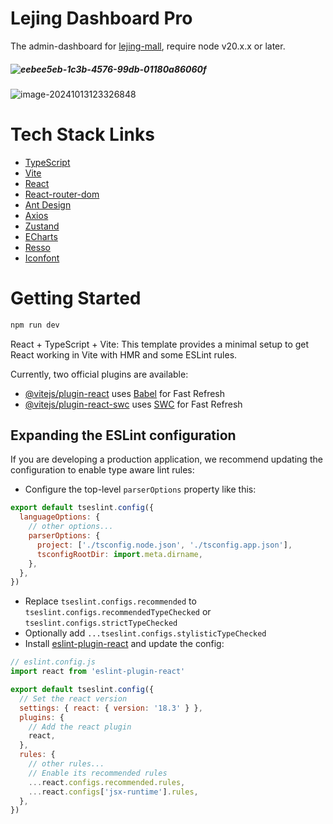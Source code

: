 # Lejing Dashboard Pro

The admin-dashboard for [lejing-mall](https://github.com/Weasley-J/lejing-mall), require node v20.x.x or later.

##### ![eebee5eb-1c3b-4576-99db-01180a86060f](https://weasley.oss-cn-shanghai.aliyuncs.com/Photos/eebee5eb-1c3b-4576-99db-01180a86060f_20241013123828.png)

![image-20241013123326848](https://weasley.oss-cn-shanghai.aliyuncs.com/Photos/image-20241013123326848_20241013123326.png)

# Tech Stack Links

- [TypeScript](https://www.typescriptlang.org/)
- [Vite](https://vitejs.dev/)
- [React](https://react.dev/reference/react/useActionState)
- [React-router-dom](https://v5.reactrouter.com/web/guides/quick-start)
- [Ant Design](https://ant.design/docs/react/introduce)
- [Axios](https://axios-http.com/docs/intro)
- [Zustand](https://github.com/pmndrs/zustand)
- [ECharts](https://echarts.apache.org/en/option.html#series)
- [Resso](https://github.com/nanxiaobei/resso)
- [Iconfont](https://www.iconfont.cn/)

# Getting Started

```bash
npm run dev
```

React + TypeScript + Vite: This template provides a minimal setup to get React working in Vite with HMR and some ESLint
rules.

Currently, two official plugins are available:

- [@vitejs/plugin-react](https://github.com/vitejs/vite-plugin-react/blob/main/packages/plugin-react/README.md)
  uses [Babel](https://babeljs.io/) for Fast Refresh
- [@vitejs/plugin-react-swc](https://github.com/vitejs/vite-plugin-react-swc) uses [SWC](https://swc.rs/) for Fast
  Refresh

## Expanding the ESLint configuration

If you are developing a production application, we recommend updating the configuration to enable type aware lint rules:

- Configure the top-level `parserOptions` property like this:

```javascript
export default tseslint.config({
  languageOptions: {
    // other options...
    parserOptions: {
      project: ['./tsconfig.node.json', './tsconfig.app.json'],
      tsconfigRootDir: import.meta.dirname,
    },
  },
})
```

- Replace `tseslint.configs.recommended` to `tseslint.configs.recommendedTypeChecked` or
  `tseslint.configs.strictTypeChecked`
- Optionally add `...tseslint.configs.stylisticTypeChecked`
- Install [eslint-plugin-react](https://github.com/jsx-eslint/eslint-plugin-react) and update the config:

```javascript
// eslint.config.js
import react from 'eslint-plugin-react'

export default tseslint.config({
  // Set the react version
  settings: { react: { version: '18.3' } },
  plugins: {
    // Add the react plugin
    react,
  },
  rules: {
    // other rules...
    // Enable its recommended rules
    ...react.configs.recommended.rules,
    ...react.configs['jsx-runtime'].rules,
  },
})
```
